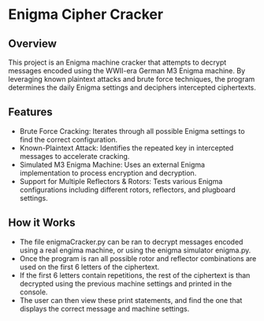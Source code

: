 # Enigma Cipher Cracker
## Overview
This project is an Enigma machine cracker that attempts to decrypt messages encoded using the WWII-era German M3 Enigma machine. By leveraging known plaintext attacks and brute force techniques, the program determines the daily Enigma settings and deciphers intercepted ciphertexts.

## Features
- Brute Force Cracking: Iterates through all possible Enigma settings to find the correct configuration.
- Known-Plaintext Attack: Identifies the repeated key in intercepted messages to accelerate cracking.
- Simulated M3 Enigma Machine: Uses an external Enigma implementation to process encryption and decryption.
- Support for Multiple Reflectors & Rotors: Tests various Enigma configurations including different rotors, reflectors, and plugboard settings.

## How it Works
- The file enigmaCracker.py can be ran to decrypt messages encoded using a real engima machine, or using the enigma simulator enigma.py.
- Once the program is ran all possible rotor and reflector combinations are used on the first 6 letters of the ciphertext.
- If the first 6 letters contain repetitions, the rest of the ciphertext is than decrypted using the previous machine settings and printed in the console.
- The user can then view these print statements, and find the one that displays the correct message and machine settings.
